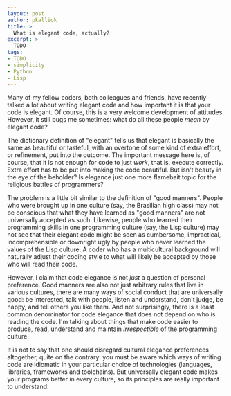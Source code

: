 ```yaml
---
layout: post
author: pkalliok
title: >
  What is elegant code, actually?
excerpt: >
  TODO
tags:
- TODO
- simplicity
- Python
- Lisp
---
```


Many of my fellow coders, both colleagues and friends, have recently
talked a lot about writing elegant code and how important it is that
your code is elegant.  Of course, this is a very welcome development of
attitudes.  However, it still bugs me sometimes: what do all these
people _mean_ by elegant code?

The dictionary definition of "elegant" tells us that elegant is
basically the same as beautiful or tasteful, with an overtone of some
kind of extra effort, or refinement, put into the outcome.  The
important message here is, of course, that it is not enough for code to
just _work_, that is, execute correctly.  Extra effort has to be put
into making the code beautiful.  But isn't beauty in the eye of the
beholder?  Is elegance just one more flamebait topic for the religious
battles of programmers?

The problem is a little bit similar to the definition of "good manners".
People who were brought up in one culture (say, the Brasilian high
class) may not be conscious that what they have learned as "good
manners" are not universally accepted as such.  Likewise, people who
learned their programming skills in one programming culture (say, the
Lisp culture) may not see that their elegant code might be seen as
cumbersome, impractical, incomprehensible or downright ugly by people
who never learned the values of the Lisp culture.  A coder who has a
multicultural background will naturally adjust their coding style to
what will likely be accepted by those who will read their code.

However, I claim that code elegance is not _just_ a question of personal
preference.  Good manners are also not just arbitrary rules that live in
various cultures, there are many ways of social conduct that are
universally good: be interested, talk with people, listen and
understand, don't judge, be happy, and tell others you like them.  And
not surprisingly, there is a least common denominator for code elegance
that does not depend on who is reading the code.  I'm talking about
things that make code easier to produce, read, understand and maintain
_irrespectible_ of the programming culture.

It is not to say that one should disregard cultural elegance preferences
altogether, quite on the contrary: you must be aware which ways of
writing code are idiomatic in your particular choice of technologies
(languages, libraries, frameworks and toolchains).  But universally
elegant code makes your programs better in every culture, so its
principles are really important to understand.

